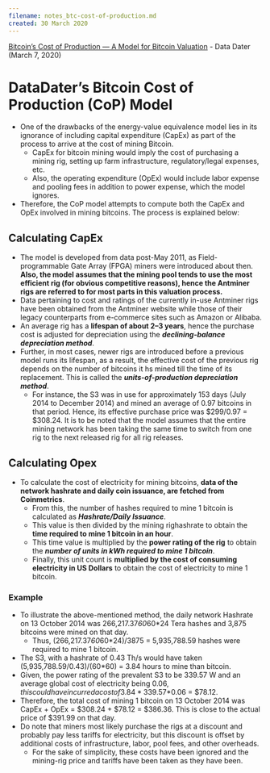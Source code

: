```yaml
---
filename: notes_btc-cost-of-production.md
created: 30 March 2020
---
```


[Bitcoin’s Cost of Production — A Model for Bitcoin Valuation](https://medium.com/coinmonks/bitcoins-cost-of-production-a-valuation-approach-for-bitcoin-dcd76951040a) - Data Dater (March 7, 2020)

# DataDater’s Bitcoin Cost of Production (CoP) Model
* One of the drawbacks of the energy-value equivalence model lies in its ignorance of including capital expenditure (CapEx) as part of the process to arrive at the cost of mining Bitcoin.
    - CapEx for bitcoin mining would imply the cost of purchasing a mining rig, setting up farm infrastructure, regulatory/legal expenses, etc.
    - Also, the operating expenditure (OpEx) would include labor expense and pooling fees in addition to power expense, which the model ignores.
* Therefore, the CoP model attempts to compute both the CapEx and OpEx involved in mining bitcoins. The process is explained below:

## Calculating CapEx
* The model is developed from data post-May 2011, as Field-programmable Gate Array (FPGA) miners were introduced about then. **Also, the model assumes that the mining pool tends to use the most efficient rig (for obvious competitive reasons), hence the Antminer rigs are referred to for most parts in this valuation process.**
* Data pertaining to cost and ratings of the currently in-use Antminer rigs have been obtained from the Antminer website while those of their legacy counterparts from e-commerce sites such as Amazon or Alibaba.
* An average rig has a **lifespan of about 2–3 years**, hence the purchase cost is adjusted for depreciation using the _**declining-balance depreciation method**_.
* Further, in most cases, newer rigs are introduced before a previous model runs its lifespan, as a result, the effective cost of the previous rig depends on the number of bitcoins it hs mined till the time of its replacement. This is called the _**units-of-production depreciation method**_.
    - For instance, the S3 was in use for approximately 153 days (July 2014 to December 2014) and mined an average of 0.97 bitcoins in that period. Hence, its effective purchase price was $299/0.97 = $308.24. It is to be noted that the model assumes that the entire mining network has been taking the same time to switch from one rig to the next released rig for all rig releases.

## Calculating Opex
* To calculate the cost of electricity for mining bitcoins, **data of the network hashrate and daily coin issuance, are fetched from Coinmetrics**.
    - From this, the number of hashes required to mine 1 bitcoin is calculated as _**Hashrate/Daily Issuance**_.
    - This value is then divided by the mining righashrate to obtain the **time required to mine 1 bitcoin in an hour**.
    - This time value is multiplied by the **power rating of the rig** to obtain the _**number of units in kWh required to mine 1 bitcoin**_.
    - Finally, this unit count is **multiplied by the cost of consuming electricity in US Dollars** to obtain the cost of electricity to mine 1 bitcoin.

### Example
* To illustrate the above-mentioned method, the daily network Hashrate on 13 October 2014 was 266,217.37*60*60*24 Tera hashes and 3,875 bitcoins were mined on that day.
    - Thus, (266,217.37*60*60*24)/3875 = 5,935,788.59 hashes were required to mine 1 bitcoin.
* The S3, with a hashrate of 0.43 Th/s would have taken (5,935,788.59/0.43)/(60*60) = 3.84 hours to mine than bitcoin.
* Given, the power rating of the prevalent S3 to be 339.57 W and an average global cost of electricity being $0.06, this could have incurred a cost of 3.84*339.57*$0.06 = $78.12.
* Therefore, the total cost of mining 1 bitcoin on 13 October 2014 was CapEx + OpEx = $308.24 + $78.12 = $386.36. This is close to the actual price of $391.99 on that day.
* Do note that miners most likely purchase the rigs at a discount and probably pay less tariffs for electricity, but this discount is offset by additional costs of infrastructure, labor, pool fees, and other overheads.
    - For the sake of simplicity, these costs have been ignored and the mining-rig price and tariffs have been taken as they have been.
